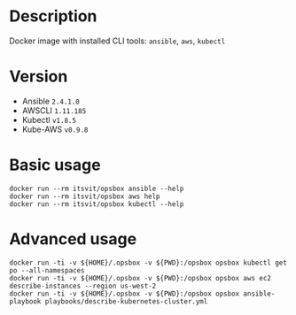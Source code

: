 # Description

Docker image with installed CLI tools: `ansible`, `aws`, `kubectl`

# Version

* Ansible `2.4.1.0`
* AWSCLI  `1.11.185`
* Kubectl `v1.8.5`
* Kube-AWS `v0.9.8`

# Basic usage

```
docker run --rm itsvit/opsbox ansible --help
docker run --rm itsvit/opsbox aws help
docker run --rm itsvit/opsbox kubectl --help
```

# Advanced usage

```
docker run -ti -v ${HOME}/.opsbox -v ${PWD}:/opsbox opsbox kubectl get po --all-namespaces
docker run -ti -v ${HOME}/.opsbox -v ${PWD}:/opsbox opsbox aws ec2 describe-instances --region us-west-2
docker run -ti -v ${HOME}/.opsbox -v ${PWD}:/opsbox opsbox ansible-playbook playbooks/describe-kubernetes-cluster.yml
```
